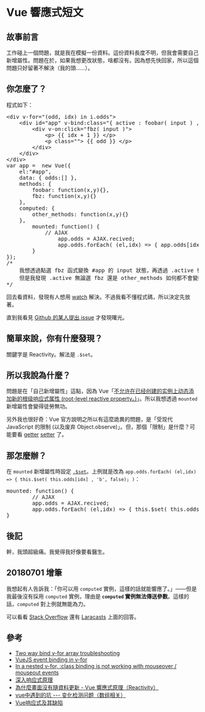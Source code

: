 # Vue 響應式短文

## 故事前言

工作碰上一個問題，就是我在模擬一份資料。這份資料長度不明，但我會需要自己新增屬性。問題在於，如果我想更改狀態，啥都沒有。因為想先快回家，所以這個問題只好留著不解決（我的頭……）。

## 你怎麼了？

程式如下：
<pre>&lt;div v-for="(odd, idx) in i.odds"&gt;
    &lt;div id="app" v-bind:class="{ active : foobar( input ) , box : true }"&gt;
        &lt;div v-on:click="fbz( input )"&gt; <!-- active -->
            &lt;p> {{ idx + 1 }} &lt;/p&gt;
            &lt;p class=""> {{ odd }} &lt;/p&gt;
        &lt;/div>
    &lt;/div>
&lt;/div>
var app =  new Vue({
    el:"#app",
    data: { odds:[] },
    methods: {
        foobar: function(x,y){},
        fbz: function(x,y){}
    },
    computed: {
        other_methods: function(x,y){}
    },
		mounted: function() {
		    // AJAX
				app.odds = AJAX.recived;
				app.odds.forEach( (el,idx) => { app.odds[idx].b = false; } )
		}
});
/*
    我想透過點選 fbz 函式變換 #app 的 input 狀態，再透過 .active 參照 #app 的狀態。
    但是我發現 .active 無論選 fbz 還是 other_methods 如何都不會變動……
*/</pre>

回去看資料，發現有人想用 [watch](https://stackoverflow.com/questions/36978333/vuejs-event-binding-in-v-for) 解決。不過我看不懂程式碼，所以決定先放著。

直到我看見 [Github 的某人提出 issue](https://github.com/vuejs/vue/issues/5565) 才發現曙光。

## 簡單來說，你有什麼發現？

關鍵字是 Reactivity。解法是 `.$set`。

## 所以我說為什麼？

問題是在「自己新增屬性」這點，因為 Vue「[不允许在已经创建的实例上动态添加新的根级响应式属性 (root-level reactive property。)](https://cn.vuejs.org/v2/guide/reactivity.html)」。所以我想透過 `mounted` 新增屬性會變得徒勞無功。

另外我也很好奇：Vue 官方說明之所以有這麼詭異的問題，是「受现代 JavaScript 的限制 (以及废弃 Object.observe)」。但，那個「限制」是什麼？可能要看 [getter](https://developer.mozilla.org/en-US/docs/Web/JavaScript/Reference/Functions/get) [setter](https://developer.mozilla.org/en-US/docs/Web/JavaScript/Reference/Functions/set) 了。

## 那怎麼辦？

在 `mounted` 新增屬性時設定 [`.$set`](https://vuejs.org/v2/api/#Vue-set-target-key-value)。上例就是改為 `app.odds.forEach( (el,idx) => { this.$set( this.odds[idx] , 'b', false); )`：

<pre>mounted: function() {
		// AJAX
		app.odds = AJAX.recived;
		app.odds.forEach( (el,idx) => { this.$set( this.odds[idx] , 'b', false); } )
}</pre>

## 後記

幹，我頭超級痛。我覺得我好像要看醫生。

## 20180701 增筆

我想起有人告訴我：「你可以用 `computed` 實例，這樣的話就能響應了。」——但是我最後沒有採用 `computed` 實例，理由是<strong> <code>computed</code> 實例無法傳送參數</strong>。這樣的話，`computed` 對上例就無能為力。

可以看看 [Stack Overflow](https://stackoverflow.com/questions/40522634/can-i-pass-parameters-in-computed-properties-in-vue-js) 還有 [Laracasts](https://laracasts.com/discuss/channels/vue/pass-arguments-to-computed-properties?page=0) 上面的回答。

## 參考

* [Two way bind v-for array troubleshooting](https://codepen.io/iigmir/pen/vRRroa)
* [VueJS event binding in v-for](https://stackoverflow.com/questions/36978333/vuejs-event-binding-in-v-for)
* [In a nested v-for, :class binding is not working with mouseover / mouseout events](https://github.com/vuejs/vue/issues/5565)
* [深入响应式原理](https://cn.vuejs.org/v2/guide/reactivity.html)
* [為什麼畫面沒有隨資料更新 - Vue 響應式原理（Reactivity）](https://pjchender.blogspot.tw/2017/05/vue-vue-reactivity.html)
* [ vue中遇到的坑 --- 变化检测问题（数组相关） ](https://www.cnblogs.com/zhuzhenwei918/p/6893496.html)
* [ Vue响应式及其缺陷 ](https://www.w3cplus.com/vue/vue-reactivity-and-pitfalls.html)